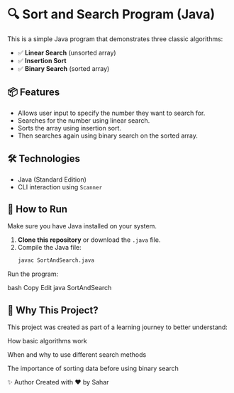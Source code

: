 # 🔍 Sort and Search Program (Java)

This is a simple Java program that demonstrates three classic algorithms:

- ✅ **Linear Search** (unsorted array)
- ✅ **Insertion Sort**
- ✅ **Binary Search** (sorted array)

## 📦 Features

- Allows user input to specify the number they want to search for.
- Searches for the number using linear search.
- Sorts the array using insertion sort.
- Then searches again using binary search on the sorted array.

## 🛠 Technologies

- Java (Standard Edition)
- CLI interaction using `Scanner`
## 📁 How to Run

Make sure you have Java installed on your system.

1. **Clone this repository** or download the `.java` file.
2. Compile the Java file:
   ```bash
   javac SortAndSearch.java
Run the program:

bash
Copy
Edit
java SortAndSearch

## 🌱 Why This Project?
This project was created as part of a learning journey to better understand:

How basic algorithms work

When and why to use different search methods

The importance of sorting data before using binary search

✨ Author
Created with ❤️ by Sahar


